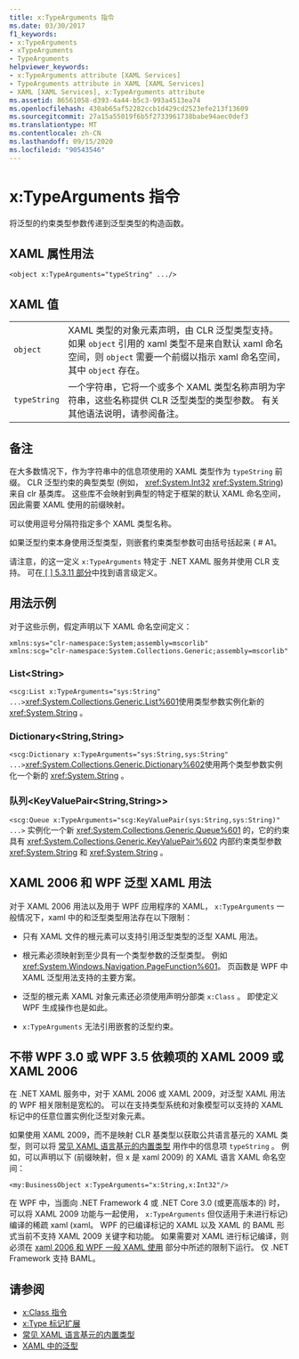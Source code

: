 ```yaml
---
title: x:TypeArguments 指令
ms.date: 03/30/2017
f1_keywords:
- x:TypeArguments
- xTypeArguments
- TypeArguments
helpviewer_keywords:
- x:TypeArguments attribute [XAML Services]
- TypeArguments attribute in XAML [XAML Services]
- XAML [XAML Services], x:TypeArguments attribute
ms.assetid: 86561058-d393-4a44-b5c3-993a4513ea74
ms.openlocfilehash: 430ab65af52282ccb1d429cd2523efe213f13609
ms.sourcegitcommit: 27a15a55019f6b5f2733961738babe94aec0def3
ms.translationtype: MT
ms.contentlocale: zh-CN
ms.lasthandoff: 09/15/2020
ms.locfileid: "90543546"
---
```

# <a name="xtypearguments-directive"></a>x:TypeArguments 指令

将泛型的约束类型参数传递到泛型类型的构造函数。

## <a name="xaml-attribute-usage"></a>XAML 属性用法

```xaml
<object x:TypeArguments="typeString" .../>
```

## <a name="xaml-values"></a>XAML 值

|||
|-|-|
|`object`|XAML 类型的对象元素声明，由 CLR 泛型类型支持。 如果 `object` 引用的 xaml 类型不是来自默认 xaml 命名空间，则 `object` 需要一个前缀以指示 xaml 命名空间，其中 `object` 存在。|
|`typeString`|一个字符串，它将一个或多个 XAML 类型名称声明为字符串，这些名称提供 CLR 泛型类型的类型参数。 有关其他语法说明，请参阅备注。|

## <a name="remarks"></a>备注

在大多数情况下，作为字符串中的信息项使用的 XAML 类型作为 `typeString` 前缀。 CLR 泛型约束的典型类型 (例如， <xref:System.Int32> <xref:System.String>) 来自 clr 基类库。 这些库不会映射到典型的特定于框架的默认 XAML 命名空间，因此需要 XAML 使用的前缀映射。

可以使用逗号分隔符指定多个 XAML 类型名称。

如果泛型约束本身使用泛型类型，则嵌套约束类型参数可由括号括起来 ( # A1。

请注意，的这一定义 `x:TypeArguments` 特定于 .NET XAML 服务并使用 CLR 支持。 可在[ \[ \] 5.3.11 部分](/previous-versions/msp-n-p/ff650760(v=pandp.10))中找到语言级定义。

## <a name="usage-examples"></a>用法示例

对于这些示例，假定声明以下 XAML 命名空间定义：

```xaml
xmlns:sys="clr-namespace:System;assembly=mscorlib"
xmlns:scg="clr-namespace:System.Collections.Generic;assembly=mscorlib"
```

### <a name="liststring"></a>List\<String>

`<scg:List x:TypeArguments="sys:String" ...>`<xref:System.Collections.Generic.List%601>使用类型参数实例化新的 <xref:System.String> 。

### <a name="dictionarystringstring"></a>Dictionary\<String,String>

`<scg:Dictionary x:TypeArguments="sys:String,sys:String" ...>`<xref:System.Collections.Generic.Dictionary%602>使用两个类型参数实例化一个新的 <xref:System.String> 。

### <a name="queuekeyvaluepairstringstring"></a>队列<KeyValuePair\<String,String>>

`<scg:Queue x:TypeArguments="scg:KeyValuePair(sys:String,sys:String)" ...>` 实例化一个新 <xref:System.Collections.Generic.Queue%601> 的，它的约束具有 <xref:System.Collections.Generic.KeyValuePair%602> 内部约束类型参数 <xref:System.String> 和 <xref:System.String> 。

## <a name="xaml-2006-and-wpf-generic-xaml-usages"></a>XAML 2006 和 WPF 泛型 XAML 用法

对于 XAML 2006 用法以及用于 WPF 应用程序的 XAML， `x:TypeArguments` 一般情况下，xaml 中的和泛型类型用法存在以下限制：

- 只有 XAML 文件的根元素可以支持引用泛型类型的泛型 XAML 用法。

- 根元素必须映射到至少具有一个类型参数的泛型类型。 例如 <xref:System.Windows.Navigation.PageFunction%601>。 页函数是 WPF 中 XAML 泛型用法支持的主要方案。

- 泛型的根元素 XAML 对象元素还必须使用声明分部类 `x:Class` 。 即使定义 WPF 生成操作也是如此。

- `x:TypeArguments` 无法引用嵌套的泛型约束。

## <a name="xaml-2009-or-xaml-2006-with-no-wpf-30-or-wpf-35-dependency"></a>不带 WPF 3.0 或 WPF 3.5 依赖项的 XAML 2009 或 XAML 2006

在 .NET XAML 服务中，对于 XAML 2006 或 XAML 2009，对泛型 XAML 用法的 WPF 相关限制是宽松的。 可以在支持类型系统和对象模型可以支持的 XAML 标记中的任意位置实例化泛型对象元素。

如果使用 XAML 2009，而不是映射 CLR 基类型以获取公共语言基元的 XAML 类型，则可以将 [常见 XAML 语言基元的内置类型](types-for-primitives.md) 用作中的信息项 `typeString` 。 例如，可以声明以下 (前缀映射，但 x 是 xaml 2009) 的 XAML 语言 XAML 命名空间：

```xaml
<my:BusinessObject x:TypeArguments="x:String,x:Int32"/>
```

在 WPF 中，当面向 .NET Framework 4 或 .NET Core 3.0 (或更高版本的) 时，可以将 XAML 2009 功能与一起使用， `x:TypeArguments` 但仅适用于未进行标记) 编译的稀疏 xaml (xaml。 WPF 的已编译标记的 XAML 以及 XAML 的 BAML 形式当前不支持 XAML 2009 关键字和功能。 如果需要对 XAML 进行标记编译，则必须在 [xaml 2006 和 WPF 一般 XAML 使用](#xaml-2006-and-wpf-generic-xaml-usages) 部分中所述的限制下运行。 仅 .NET Framework 支持 BAML。

## <a name="see-also"></a>请参阅

- [x:Class 指令](xclass-directive.md)
- [x:Type 标记扩展](xtype-markup-extension.md)
- [常见 XAML 语言基元的内置类型](types-for-primitives.md)
- [XAML 中的泛型](generics.md)
